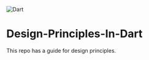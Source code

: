 


![Dart](https://img.shields.io/badge/dart-%230175C2.svg?style=for-the-badge&logo=dart&logoColor=white)
# Design-Principles-In-Dart
This repo has a guide for design principles.
